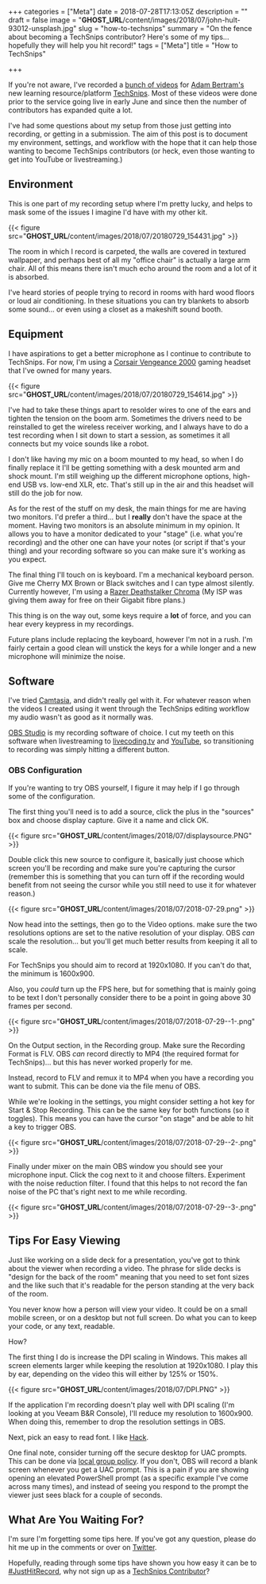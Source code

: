 +++
categories = ["Meta"]
date = 2018-07-28T17:13:05Z
description = ""
draft = false
image = "__GHOST_URL__/content/images/2018/07/john-hult-93012-unsplash.jpg"
slug = "how-to-techsnips"
summary = "On the fence about becoming a TechSnips contributor? Here's some of my tips... hopefully they will help you hit record!"
tags = ["Meta"]
title = "How to TechSnips"

+++


If you're not aware, I've recorded a [bunch of videos](https://www.techsnips.io/en/star/josh-king) for [Adam Bertram's](https://twitter.com/adbertram/) new learning resource/platform [TechSnips](https://www.techsnips.io/). Most of these videos were done prior to the service going live in early June and since then the number of contributors has expanded quite a lot.

I've had some questions about my setup from those just getting into recording, or getting in a submission. The aim of this post is to document my environment, settings, and workflow with the hope that it can help those wanting to become TechSnips contributors (or heck, even those wanting to get into YouTube or livestreaming.)

## **Environment**

This is one part of my recording setup where I'm pretty lucky, and helps to mask some of the issues I imagine I'd have with my other kit.

{{< figure src="__GHOST_URL__/content/images/2018/07/20180729_154431.jpg" >}}

The room in which I record is carpeted, the walls are covered in textured wallpaper, and perhaps best of all my "office chair" is actually a large arm chair. All of this means there isn't much echo around the room and a lot of it is absorbed.

I've heard stories of people trying to record in rooms with hard wood floors or loud air conditioning. In these situations you can try blankets to absorb some sound... or even using a closet as a makeshift sound booth.

## **Equipment**

I have aspirations to get a better microphone as I continue to contribute to TechSnips. For now, I'm using a [Corsair Vengeance 2000](https://www.corsair.com/eu/en/Categories/Products/Gaming-Headsets/VENGEANCE%C2%AE-2000-Dolby-7-1-Wireless-Gaming-Headset/p/CA-9011115-NA) gaming headset that I've owned for many years.

{{< figure src="__GHOST_URL__/content/images/2018/07/20180729_154614.jpg" >}}

I've had to take these things apart to resolder wires to one of the ears and tighten the tension on the boom arm. Sometimes the drivers need to be reinstalled to get the wireless receiver working, and I always have to do a test recording when I sit down to start a session, as sometimes it all connects but my voice sounds like a robot.

I don't like having my mic on a boom mounted to my head, so when I do finally replace it I'll be getting something with a desk mounted arm and shock mount. I'm still weighing up the different microphone options, high-end USB vs. low-end XLR, etc. That's still up in the air and this headset will still do the job for now.

As for the rest of the stuff on my desk, the main things for me are having two monitors. I'd prefer a third... but I **really** don't have the space at the moment. Having two monitors is an absolute minimum in my opinion. It allows you to have a monitor dedicated to your "stage" (i.e. what you're recording) and the other one can have your notes (or script if that's your thing) and your recording software so you can make sure it's working as you expect.

The final thing I'll touch on is keyboard. I'm a mechanical keyboard person. Give me Cherry MX Brown or Black switches and I can type almost silently. Currently however, I'm using a [Razer Deathstalker Chroma](https://www2.razer.com/au-en/gaming-keyboards-keypads/razer-deathstalker-chroma) (My ISP was giving them away for free on their Gigabit fibre plans.)

This thing is on the way out, some keys require a **lot** of force, and you can hear every keypress in my recordings.

Future plans include replacing the keyboard, however I'm not in a rush. I'm fairly certain a good clean will unstick the keys for a while longer and a new microphone will minimize the noise.

## **Software**

I've tried [Camtasia](https://www.techsmith.com/video-editor.html), and didn't really gel with it. For whatever reason when the videos I created using it went through the TechSnips editing workflow my audio wasn't as good as it normally was.

[OBS Studio](https://obsproject.com/) is my recording software of choice. I cut my teeth on this software when livestreaming to [livecoding.tv](https://www.liveedu.tv/windos/) and [YouTube](https://youtube.com/c/joshuakingsolari), so transitioning to recording was simply hitting a different button.

### **OBS Configuration**

If you're wanting to try OBS yourself, I figure it may help if I go through some of the configuration.

The first thing you'll need is to add a source, click the plus in the "sources" box and choose display capture. Give it a name and click OK.

{{< figure src="__GHOST_URL__/content/images/2018/07/displaysource.PNG" >}}

Double click this new source to configure it, basically just choose which screen you'll be recording and make sure you're capturing the cursor (remember this is something that you can turn off if the recording would benefit from not seeing the cursor while you still need to use it for whatever reason.)

{{< figure src="__GHOST_URL__/content/images/2018/07/2018-07-29.png" >}}

Now head into the settings, then go to the Video options. make sure the two resolutions options are set to the native resolution of your display. OBS _can_ scale the resolution... but you'll get much better results from keeping it all to scale.

For TechSnips you should aim to record at 1920x1080. If you can't do that, the minimum is 1600x900.

Also, you _could_ turn up the FPS here, but for something that is mainly going to be text I don't personally consider there to be a point in going above 30 frames per second.

{{< figure src="__GHOST_URL__/content/images/2018/07/2018-07-29--1-.png" >}}

On the Output section, in the Recording group. Make sure the Recording Format is FLV. OBS _can_ record directly to MP4 (the required format for TechSnips)... but this has never worked properly for me.

Instead, record to FLV and remux it to MP4 when you have a recording you want to submit. This can be done via the file menu of OBS.

While we're looking in the settings, you might consider setting a hot key for Start & Stop Recording. This can be the same key for both functions (so it toggles). This means you can have the cursor "on stage" and be able to hit a key to trigger OBS.

{{< figure src="__GHOST_URL__/content/images/2018/07/2018-07-29--2-.png" >}}

Finally under mixer on the main OBS window you should see your microphone input. Click the cog next to it and choose filters. Experiment with the noise reduction filter. I found that this helps to not record the fan noise of the PC that's right next to me while recording.

{{< figure src="__GHOST_URL__/content/images/2018/07/2018-07-29--3-.png" >}}

## **Tips For Easy Viewing**

Just like working on a slide deck for a presentation, you've got to think about the viewer when recording a video. The phrase for slide decks is "design for the back of the room" meaning that you need to set font sizes and the like such that it's readable for the person standing at the very back of the room.

You never know how a person will view your video. It could be on a small mobile screen, or on a desktop but not full screen. Do what you can to keep your code, or any text, readable.

How?

The first thing I do is increase the DPI scaling in Windows. This makes all screen elements larger while keeping the resolution at 1920x1080. I play this by ear, depending on the video this will either by 125% or 150%.

{{< figure src="__GHOST_URL__/content/images/2018/07/DPI.PNG" >}}

If the application I'm recording doesn't play well with DPI scaling (I'm looking at you Veeam B&R Console), I'll reduce my resolution to 1600x900. When doing this, remember to drop the resolution settings in OBS.

Next, pick an easy to read font. I like [Hack](https://sourcefoundry.org/hack/).

One final note, consider turning off the secure desktop for UAC prompts. This can be done via [local group policy](https://docs.microsoft.com/en-us/windows/security/threat-protection/security-policy-settings/user-account-control-switch-to-the-secure-desktop-when-prompting-for-elevation). If you don't, OBS will record a blank screen whenever you get a UAC prompt. This is a pain if you are showing opening an elevated PowerShell prompt (as a specific example I've come across many times), and instead of seeing you respond to the prompt the viewer just sees black for a couple of seconds.

## **What Are You Waiting For?**

I'm sure I'm forgetting some tips here. If you've got any question, please do hit me up in the comments or over on [Twitter](https://twitter.com/WindosNZ).

Hopefully, reading through some tips have shown you how easy it can be to [#JustHitRecord](https://twitter.com/search?f=tweets&vertical=default&q=%23justhitrecord&src=typd), why not sign up as a [TechSnips Contributor](https://www.techsnips.io/en/contributor-signup)?

